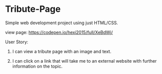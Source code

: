 # Tribute-Page
Simple web development project using just HTML/CSS.

view page: https://codepen.io/hexi2015/full/XeBdWj/


User Story: 

1. I can view a tribute page with an image and text.

2. I can click on a link that will take me to an external website with further information on the topic.
